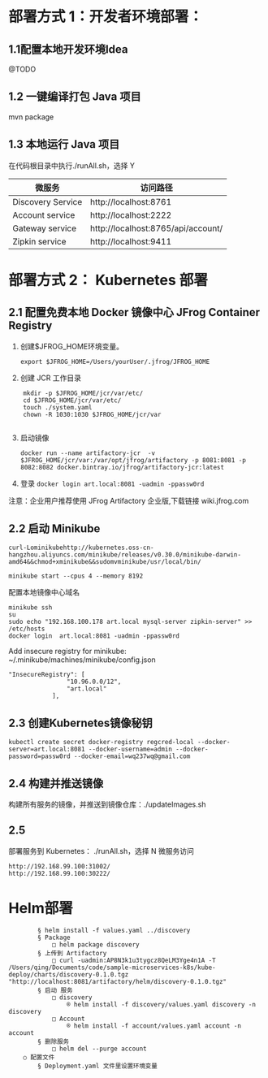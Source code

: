 
# 部署方式 1：开发者环境部署：			

## 1.1配置本地开发环境Idea

@TODO

## 1.2 一键编译打包 Java 项目
mvn package

## 1.3 本地运行 Java 项目	
在代码根目录中执行./runAll.sh，选择 Y

|  微服务   | 访问路径  |
|  ----  | ----  |
| Discovery Service | http://localhost:8761 |
| Account service  | http://localhost:2222 |
| Gateway service  | http://localhost:8765/api/account/|
| Zipkin service  | http://localhost:9411 |

# 部署方式 2： Kubernetes 部署

## 2.1 配置免费本地 Docker 镜像中心 JFrog Container Registry 
	
1. 创建$JFROG_HOME环境变量。
    
    `export $JFROG_HOME=/Users/yourUser/.jfrog/JFROG_HOME`
2. 创建 JCR 工作目录	
```
    mkdir -p $JFROG_HOME/jcr/var/etc/
    cd $JFROG_HOME/jcr/var/etc/
    touch ./system.yaml
    chown -R 1030:1030 $JFROG_HOME/jcr/var
	
```
3. 启动镜像

    `docker run --name artifactory-jcr  -v $JFROG_HOME/jcr/var:/var/opt/jfrog/artifactory -p 8081:8081 -p 8082:8082 docker.bintray.io/jfrog/artifactory-jcr:latest`

4. 登录
	`docker login art.local:8081 -uadmin -ppassw0rd`


注意：企业用户推荐使用 JFrog Artifactory 企业版,下载链接 wiki.jfrog.com		
	

## 2.2 启动 Minikube
`curl-Lominikubehttp://kubernetes.oss-cn-hangzhou.aliyuncs.com/minikube/releases/v0.30.0/minikube-darwin-amd64&&chmod+xminikube&&sudomvminikube/usr/local/bin/`

`minikube start --cpus 4 --memory 8192`

配置本地镜像中心域名
```
minikube ssh
su
sudo echo "192.168.100.178 art.local mysql-server zipkin-server" >> /etc/hosts
docker login  art.local:8081 -uadmin -ppassw0rd
```
Add insecure registry for minikube:
	~/.minikube/machines/minikube/config.json

```
"InsecureRegistry": [
                "10.96.0.0/12",
                "art.local"
            ],
```
## 2.3 创建Kubernetes镜像秘钥
`kubectl create secret docker-registry regcred-local --docker-server=art.local:8081 --docker-username=admin --docker-password=passw0rd --docker-email=wq237wq@gmail.com`			


## 2.4 构建并推送镜像
构建所有服务的镜像，并推送到镜像仓库：./updateImages.sh


## 2.5

部署服务到 Kubernetes： ./runAll.sh，选择 N
微服务访问
```
http://192.168.99.100:31002/
http://192.168.99.100:30222/
```

			
			
			
# Helm部署
			§ helm install -f values.yaml ../discovery 
			§ Package
				□ helm package discovery 
			§ 上传到 Artifactory
				□ curl -uadmin:AP8N3k1u3tygcz8QeLM3Yge4n1A -T /Users/qing/Documents/code/sample-microservices-k8s/kube-deploy/charts/discovery-0.1.0.tgz "http://localhost:8081/artifactory/helm/discovery-0.1.0.tgz"
			§ 启动 服务
				□ discovery 
					® helm install -f discovery/values.yaml discovery -n discovery
				□ Account
					® helm install -f account/values.yaml account -n account
			§ 删除服务
				□ helm del --purge account
		○ 配置文件
			§ Deployment.yaml 文件里设置环境变量
